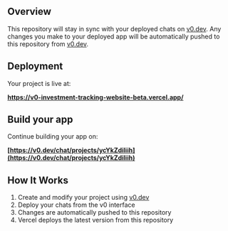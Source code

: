 

## Overview

This repository will stay in sync with your deployed chats on [v0.dev](https://v0.dev).
Any changes you make to your deployed app will be automatically pushed to this repository from [v0.dev](https://v0.dev).

## Deployment

Your project is live at:

**https://v0-investment-tracking-website-beta.vercel.app/**

## Build your app

Continue building your app on:

**[https://v0.dev/chat/projects/ycYkZdiliih](https://v0.dev/chat/projects/ycYkZdiliih)**

## How It Works

1. Create and modify your project using [v0.dev](https://v0.dev)
2. Deploy your chats from the v0 interface
3. Changes are automatically pushed to this repository
4. Vercel deploys the latest version from this repository
